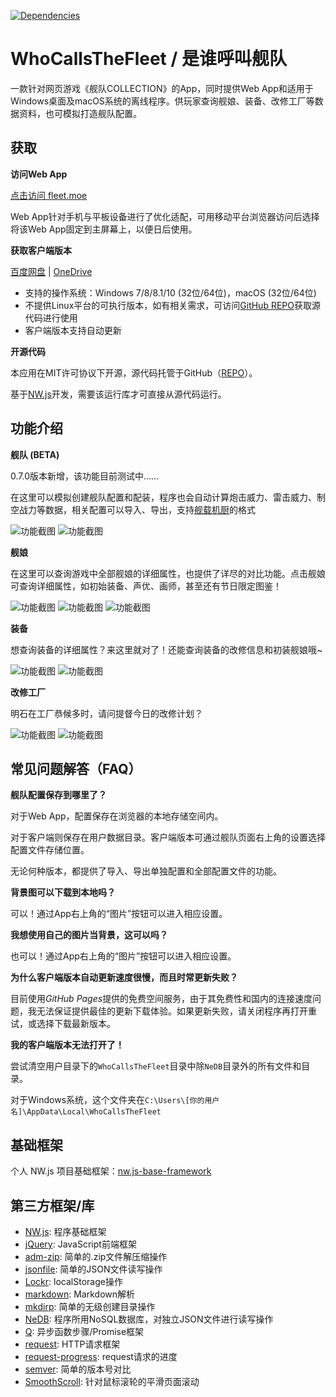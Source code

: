 [![Dependencies](https://david-dm.org/Diablohu/WhoCallsTheFleet.svg)](https://david-dm.org/Diablohu/WhoCallsTheFleet.svg)

# WhoCallsTheFleet / 是谁呼叫舰队

一款针对网页游戏《舰队COLLECTION》的App，同时提供Web App和适用于Windows桌面及macOS系统的离线程序。供玩家查询舰娘、装备、改修工厂等数据资料，也可模拟打造舰队配置。

## 获取

**访问Web App**

[点击访问 fleet.moe](http://fleet.moe/)

Web App针对手机与平板设备进行了优化适配，可用移动平台浏览器访问后选择将该Web App固定到主屏幕上，以便日后使用。

**获取客户端版本**

[百度网盘](http://pan.baidu.com/s/1kT09CWJ#path=%252FWhoCallsTheFleet) | [OneDrive](http://1drv.ms/1LuUlMq)

* 支持的操作系统：Windows 7/8/8.1/10 (32位/64位)，macOS (32位/64位)
* 不提供Linux平台的可执行版本，如有相关需求，可访问[GitHub REPO](https://github.com/Diablohu/WhoCallsTheFleet)获取源代码进行使用
* 客户端版本支持自动更新

**开源代码**

本应用在MIT许可协议下开源，源代码托管于GitHub（[REPO](https://github.com/Diablohu/WhoCallsTheFleet)）。

基于[NW.js](http://nwjs.io/)开发，需要该运行库才可直接从源代码运行。

## 功能介绍

**舰队 (BETA)**

0.7.0版本新增，该功能目前测试中……

在这里可以模拟创建舰队配置和配装，程序也会自动计算炮击威力、雷击威力、制空战力等数据，相关配置可以导入、导出，支持[舰载机厨](http://www.kancolle-calc.net/deckbuilder.html)的格式

![功能截图](http://fleet.diablohu.com/assets/screenshots/feature-fleet-1.png)
![功能截图](http://fleet.diablohu.com/assets/screenshots/feature-fleet-2.png)

**舰娘**

在这里可以查询游戏中全部舰娘的详细属性，也提供了详尽的对比功能。点击舰娘可查询详细属性，如初始装备、声优、画师，甚至还有节日限定图鉴！

![功能截图](http://fleet.diablohu.com/assets/screenshots/feature-ships-1.png)
![功能截图](http://fleet.diablohu.com/assets/screenshots/feature-ships-2.png)
![功能截图](http://fleet.diablohu.com/assets/screenshots/feature-ships-3.png)

**装备**

想查询装备的详细属性？来这里就对了！还能查询装备的改修信息和初装舰娘哦~

![功能截图](http://fleet.diablohu.com/assets/screenshots/feature-equipments-1.png)
![功能截图](http://fleet.diablohu.com/assets/screenshots/feature-equipments-2.png)

**改修工厂**

明石在工厂恭候多时，请问提督今日的改修计划？

![功能截图](http://fleet.diablohu.com/assets/screenshots/feature-arsenal-1.png)
![功能截图](http://fleet.diablohu.com/assets/screenshots/feature-arsenal-2.png)

## 常见问题解答（FAQ）

**舰队配置保存到哪里了？**

对于Web App，配置保存在浏览器的本地存储空间内。

对于客户端则保存在用户数据目录。客户端版本可通过舰队页面右上角的设置选择配置文件存储位置。

无论何种版本，都提供了导入、导出单独配置和全部配置文件的功能。

**背景图可以下载到本地吗？**

可以！通过App右上角的“图片”按钮可以进入相应设置。

**我想使用自己的图片当背景，这可以吗？**

也可以！通过App右上角的“图片”按钮可以进入相应设置。

**为什么客户端版本自动更新速度很慢，而且时常更新失败？**

目前使用*GitHub Pages*提供的免费空间服务，由于其免费性和国内的连接速度问题，我无法保证提供最佳的更新下载体验。如果更新失败，请关闭程序再打开重试，或选择下载最新版本。

**我的客户端版本无法打开了！**

尝试清空用户目录下的`WhoCallsTheFleet`目录中除`NeDB`目录外的所有文件和目录。

对于Windows系统，这个文件夹在`C:\Users\[你的用户名]\AppData\Local\WhoCallsTheFleet`

## 基础框架

个人 NW.js 项目基础框架：[nw.js-base-framework](https://github.com/Diablohu/nw.js-base-framework)

## 第三方框架/库

* [NW.js](https://github.com/nwjs/nw.js): 程序基础框架
* [jQuery](https://github.com/jquery/jquery): JavaScript前端框架
* [adm-zip](https://github.com/cthackers/adm-zip): 简单的.zip文件解压缩操作
* [jsonfile](https://github.com/jprichardson/node-jsonfile): 简单的JSON文件读写操作
* [Lockr](https://github.com/tsironis/lockr): localStorage操作
* [markdown](https://github.com/evilstreak/markdown-js): Markdown解析
* [mkdirp](https://www.npmjs.com/package/mkdirp): 简单的无级创建目录操作
* [NeDB](https://github.com/louischatriot/nedb): 程序所用NoSQL数据库，对独立JSON文件进行读写操作
* [Q](https://github.com/kriskowal/q): 异步函数步骤/Promise框架
* [request](https://github.com/request/request): HTTP请求框架
* [request-progress](https://github.com/request/request): request请求的进度
* [semver](https://github.com/npm/node-semver): 简单的版本号对比
* [SmoothScroll](https://github.com/galambalazs/smoothscroll): 针对鼠标滚轮的平滑页面滚动
